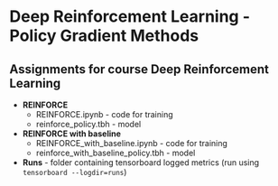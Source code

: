 # Deep Reinforcement Learning - Policy Gradient Methods
## Assignments for course Deep Reinforcement Learning

* **REINFORCE**
  * REINFORCE.ipynb - code for training
  * reinforce_policy.tbh - model
* **REINFORCE with baseline**
  * REINFORCE_with_baseline.ipynb - code for training
  * reinforce_with_baseline_policy.tbh - model
* **Runs** - folder containing tensorboard logged metrics (run using `tensorboard --logdir=runs`)

